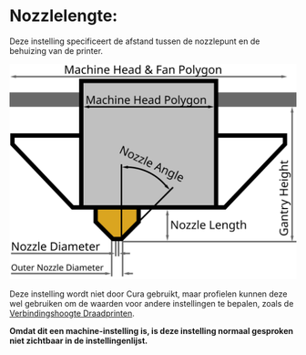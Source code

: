 Nozzlelengte:
====
Deze instelling specificeert de afstand tussen de nozzlepunt en de behuizing van de printer.

![printkopafmetingen](../../../articles/images/head_dimensions.svg)

Deze instelling wordt niet door Cura gebruikt, maar profielen kunnen deze wel gebruiken om de waarden voor andere instellingen te bepalen, zoals de [Verbindingshoogte Draadprinten](../experimental/wireframe_height.md).

**Omdat dit een machine-instelling is, is deze instelling normaal gesproken niet zichtbaar in de instellingenlijst.**